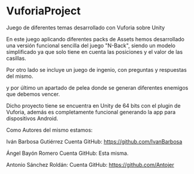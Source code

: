 # VuforiaProject
Juego de diferentes temas desarrollado con Vuforia sobre Unity

En este juego aplicando diferentes packs de Assets hemos desarrollado una versión funcional sencilla del juego "N-Back",
siendo un modelo simplificado ya que solo tiene en cuenta las posiciones y el valor de las casillas.

Por otro lado se incluye un juego de ingenio, con preguntas y respuestas del mismo.

y por último un apartado de pelea donde se generan diferentes enemigos que debemos vencer.

Dicho proyecto tiene se encuentra en Unity de 64 bits con el plugin de Vuforia, además es completamente funcional
generando la app para dispositivos Android.


Como Autores del mismo estamos:

Iván Barbosa Gutiérrez
Cuenta GitHub: https://github.com/IvanBarbosa

Ángel Bayón Romero
Cuenta GitHub: Esta misma.

Antonio Sánchez Roldán:
Cuenta GitHub: https://github.com/Antojer
